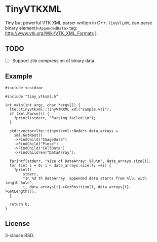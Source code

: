 # TinyVTKXML

Tiny but powerful VTK XML parser written in C++.
`TinyVTLXML` can parse binary element(`<AppendedData>` tag: http://www.vtk.org/Wiki/VTK_XML_Formats ).

## TODO

* [ ] Support zlib compression of binary data.

## Example


```
#include <cstdio>

#include "tiny_vtkxml.h"

int main(int argc, char *argv[]) {
  lte::tinyvtkxml::TinyVTKXML xml("sample.vti");
  if (xml.Parse()) {
    fprintf(stderr, "Parsing failed.\n");
  }

  std::vector<lte::tinyvtkxml::Node*> data_arrays =
    xml.GetRoot()
    ->FindChild("ImageData")
    ->FindChild("Piece")
    ->FindChild("CellData")
    ->FindChildren("DataArray");

  fprintf(stderr, "size of DataArray: %lu\n", data_arrays.size());
  for (int i = 0; i < data_arrays.size(); ++i) {
    fprintf(
        stderr,
        "In %d th DataArray, appended data starts from %llu with length %u\n",
        i, data_arrays[i]->GetPosition(), data_arrays[i]->GetLength());
  }

  return 0;
}
```

## License

3-clause BSD.
